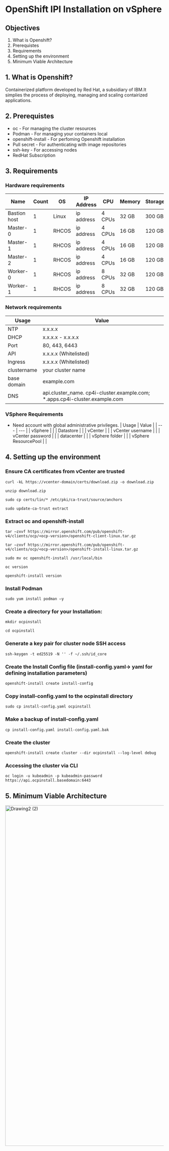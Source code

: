 # OpenShift IPI Installation on vSphere
## Objectives  

1. What is Openshift? 
2. Prerequistes  
3. Requirements
4. Setting up the environment  
5. Minimum Viable Architecture 

 ## 1. What is Openshift?
Containerized platform developed by Red Hat, a subsidiary of IBM.It simplies the process of deploying, managing and scaling contairized applications.

## 2. Prerequistes
* oc - For managing the cluster resources 
* Podman - For managing your containers local 
* openshift-install - For perfoming Openshift installation 
* Pull secret - For authenticating with image repositories
* ssh-key - For accessing nodes
* RedHat Subscription

## 3. Requirements
### Hardware requirements 

  |  Name  | Count | OS | IP Address  | CPU | Memory | Storage |
  | ---    | ---   | --- | ---        | --- | ---    | ---     |
  | Bastion host    | 1   | Linux | ip address      | 4 CPUs  | 32 GB    | 300 GB      |
  |  Master-0    | 1   | RHCOS | ip address        | 4 CPUs | 16 GB    | 120 GB     |
  |  Master-1    | 1   | RHCOS | ip address        | 4 CPUs | 16 GB    | 120 GB     |
  |  Master-2    | 1   | RHCOS | ip address        | 4 CPUs | 16 GB    | 120 GB     |
  | Worker-0    | 1   | RHCOS | ip address        | 8 CPUs | 32 GB    | 120 GB     |
  | Worker-1    | 1   | RHCOS | ip address        | 8 CPUs | 32 GB    | 120 GB     |

### Network requirements 

  |  Usage      |   Value    |
  | ---    | ---   |
  |     NTP   |   x.x.x.x   |
  |    DHCP    |  x.x.x.x - x.x.x.x     |
  |     Port   |   80, 443, 6443   |
  |     API   |   x.x.x.x (Whitelisted)  |
  |     Ingress   |   x.x.x.x (Whitelisted)  |
  |     clustername   |   your cluster name  |
  |     base domain   |   example.com  |
  |     DNS   |   api.cluster_name. cp4i-cluster.example.com;  *.apps.cp4i-cluster.example.com |
  
  

### VSphere Requirements 
* Need account with global administrative privileges.
  |  Usage      |   Value    |
  | ---    | ---   |
  |   vSphere     |     |
  |   Datastore     |     |
  |   vCenter     |     |
  |   vCenter username     |     |
  |   vCenter password     |     |
  |   datacenter     |     |
  |   vSphere folder     |     |
  |   vSphere ResourcePool     |     |
  

## 4. Setting up the environment
### Ensure CA certificates from vCenter are trusted 

` curl -kL https://vcenter-domain/certs/download.zip -o download.zip `  

` unzip download.zip `

` sudo cp certs/lin/* /etc/pki/ca-trust/source/anchors ` 

` sudo update-ca-trust extract `

### Extract oc and openshift-install

` tar –zxvf https://mirror.openshift.com/pub/openshift-v4/clients/ocp/<ocp-version>/openshift-client-linux.tar.gz `

` tar –zxvf https://mirror.openshift.com/pub/openshift-v4/clients/ocp/<ocp-version>/openshift-install-linux.tar.gz `

` sudo mv oc openshift-install /usr/local/bin `

` oc version `
 
` openshift-install version ` 


### Install Podman 

` sudo yum install podman –y `

### Create a directory for your Installation: 

` mkdir ocpinstall `

` cd ocpinstall ` 

### Generate a key pair for cluster node SSH access 

` ssh-keygen -t ed25519 -N '' -f ~/.ssh/id_core `

### Create the Install Config file (install-config.yaml-> yaml for defining installation parameters) 
` openshift-install create install-config `

### Copy install-config.yaml to the ocpinstall directory 

` sudo cp install-config.yaml ocpinstall `

### Make a backup of install-config.yaml 

` cp install-config.yaml install-config.yaml.bak `


### Create the cluster 

` openshift-install create cluster --dir ocpinstall --log-level debug `

### Accessing the cluster via CLI
` oc login -u kubeadmin -p kubeadmin-password https://api.ocpinstall.basedomain:6443 `

## 5. Minimum Viable Architecture
<img width="1079" alt="Drawing2 (2)" src="https://github.com/welcomemncube/OpenShift-IPI-Installation-on-vSphere/assets/39636648/f069b75d-1a63-40b3-a0f7-bf04187e95c6">


